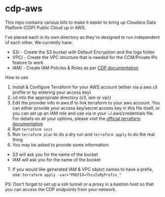 # cdp-aws
 
This repo contains various bits to make it easier to bring up Cloudera Data Platform (CDP) Public Cloud up in AWS.

I've placed each in its own directory as they're designed to run independent of each other.  We currently have:
- S3/  - Create the S3 bucket with Default Encryption and the logs folder 
- VPC/ - Create the VPC structure that is needed for the CCM/Private IPs feature to work
- IAM/ - Create IAM Policies & Roles as per [CDP documentation](https://docs.cloudera.com/management-console/cloud/environments/topics/mc-idbroker-minimum-setup.html)

How to use

1. Install & Configure Terraform for your AWS account (either via a aws cli profile or by entering your access key)
2. cd into the appropriate directory (s3, iam or vpc)
3. Edit the provider info in aws.tf to link terraform to your aws account.  You can either provide your access key/secret access key in this file itself, or you can set up an IAM role and use via in your ~/.aws/credentials file.  For details on all your options, please visit the [official terraform documentation](https://www.terraform.io/docs/providers/aws/index.html)
4. Run `terraform init` 
5. Run `terraform plan` to do a dry run and `terraform apply` to do the real thing
6. You may be asked to provide some information:
- S3 will ask you for the name of the bucket
- IAM will ask you for the name of the bucket
7. If you would like generated IAM & VPC object names to have a prefix, use:
   `terraform apply -var="PREFIX=ThisIsMyPrefix_"`
   
 PS: Don't forget to set up a ssh tunnel or a proxy in a bastion host so that you can access the CDP endpoints from your network.
